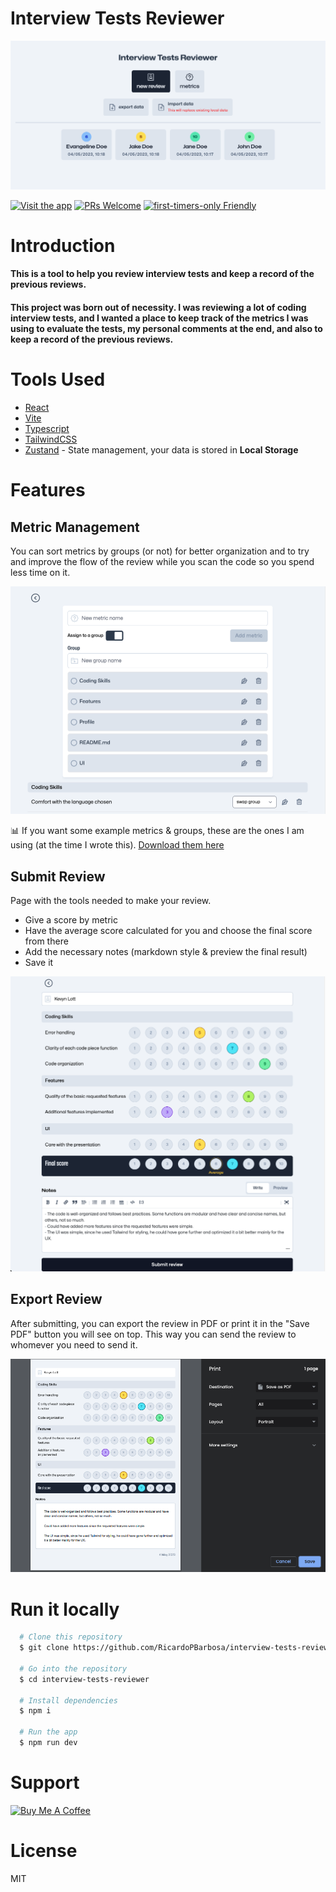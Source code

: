 # Interview Tests Reviewer

![Interview Tests Reviewer Cover](./assets/cover.png)

[![Visit the app](https://img.shields.io/badge/Go-to_the_app-red.svg?style=flat-square)](https://ricardopbarbosa.github.io/interview-tests-reviewer)
[![PRs Welcome](https://img.shields.io/badge/PRs-welcome-brightgreen.svg?style=flat-square)](http://makeapullrequest.com)
[![first-timers-only Friendly](https://img.shields.io/badge/first--timers--only-friendly-blue.svg)](http://www.firsttimersonly.com/)

# Introduction

#### This is a tool to help you review interview tests and keep a record of the previous reviews.

#### This project was born out of necessity. I was reviewing a lot of coding interview tests, and I wanted a place to keep track of the metrics I was using to evaluate the tests, my personal comments at the end, and also to keep a record of the previous reviews.

# Tools Used
* [React](https://reactjs.org/)
* [Vite](https://vitejs.dev/)
* [Typescript](https://www.typescriptlang.org/)
* [TailwindCSS](https://tailwindcss.com/)
* [Zustand](https://github.com/pmndrs/zustand) - State management, your data is stored in **Local Storage**

# Features

## Metric Management
You can sort metrics by groups (or not) for better organization and to try and improve the flow of the review while you scan the code so you spend less time on it.

![Metric Management](./assets/metric-management.png)

📊 If you want some example metrics & groups, these are the ones I am using (at the time I wrote this). [Download them here](./assets/example-metrics.json)

## Submit Review
Page with the tools needed to make your review.
* Give a score by metric
* Have the average score calculated for you and choose the final score from there
* Add the necessary notes (markdown style & preview the final result)
* Save it

![Submit Review](./assets/submit-review.png)

## Export Review
After submitting, you can export the review in PDF or print it in the "Save PDF" button you will see on top.
This way you can send the review to whomever you need to send it.

![Export Review](./assets/export-review.png)

# Run it locally

```sh
  # Clone this repository
  $ git clone https://github.com/RicardoPBarbosa/interview-tests-reviewer.git

  # Go into the repository
  $ cd interview-tests-reviewer

  # Install dependencies
  $ npm i

  # Run the app
  $ npm run dev
```

# Support

<a href="https://www.buymeacoffee.com/ricardopbarbosa"><img src="https://cdn.buymeacoffee.com/buttons/default-orange.png" alt="Buy Me A Coffee" height="33" width="150"></a>

# License
MIT